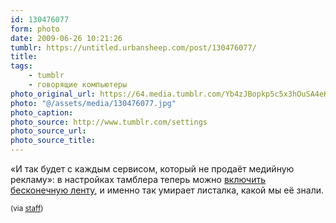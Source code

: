 ```yaml
---
id: 130476077
form: photo
date: 2009-06-26 10:21:26
tumblr: https://untitled.urbansheep.com/post/130476077/
title:
tags:
    - tumblr
    - говорящие компьютеры
photo_original_url: https://64.media.tumblr.com/Yb4zJBopkp5c5x3hOuSA4eKeo1_r2_500.jpg
photo: "@/assets/media/130476077.jpg"
photo_caption:
photo_source: http://www.tumblr.com/settings
photo_source_url:
photo_source_title:
---
```


<p>«И так будет с каждым сервисом, который не продаёт медийную рекламу»: в настройках тамблера теперь можно <a href="http://www.tumblr.com/settings">включить бесконечную ленту</a>, и именно так умирает листалка, какой мы её знали.</p>

<p><small>(via <a href="http://staff.tumblr.com/post/130128271/endless-scrolling">staff</a>)</small></p>
